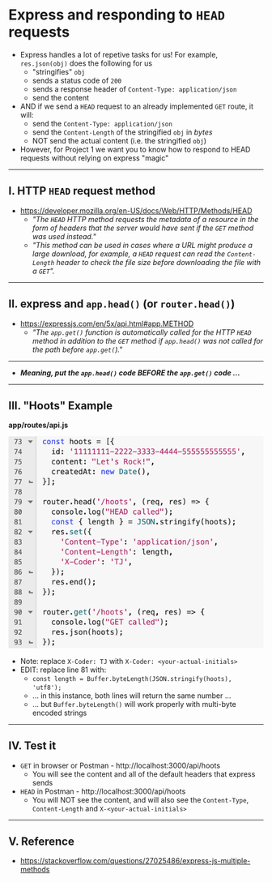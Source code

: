 # Express and responding to `HEAD` requests

- Express handles a lot of repetive tasks for us! For example, `res.json(obj)` does the following for us
  - "stringifies" `obj`
  -  sends a status code of `200`
  -  sends a response header of `Content-Type: application/json`
  -  send the content
- AND if we send a `HEAD` request to an already implemented `GET` route, it will:
  - send the `Content-Type: application/json`
  - send the `Content-Length` of the stringified `obj` in *bytes*
  - NOT send the actual content (i.e. the stringified `obj`)
- However, for Project 1 we want you to know how to respond to HEAD requests without relying on express "magic"

---

## I. HTTP `HEAD` request method
- https://developer.mozilla.org/en-US/docs/Web/HTTP/Methods/HEAD
  - *"The `HEAD` HTTP method requests the metadata of a resource in the form of headers that the server would have sent if the `GET` method was used instead."*
  - *"This method can be used in cases where a URL might produce a large download, for example, a `HEAD` request can read the `Content-Length` header to check the file size before downloading the file with a `GET`".*

---

## II. express and `app.head()` (or `router.head()`)
- https://expressjs.com/en/5x/api.html#app.METHOD
  - *"The `app.get()` function is automatically called for the HTTP `HEAD` method in addition to the `GET` method if `app.head()` was not called for the path before `app.get(`)."*

---

- ***Meaning, put the `app.head()` code BEFORE the `app.get()` code ...***

---

## III. "Hoots" Example

**app/routes/api.js**

![screenshot](_images/p1-1.png)

- Note: replace `X-Coder: TJ` with `X-Coder: <your-actual-initials>`
- EDIT: replace line 81 with:
  - `const length = Buffer.byteLength(JSON.stringify(hoots), 'utf8');`
  - ... in this instance, both lines will return the same number ...
  - ... but `Buffer.byteLength()` will work properly with multi-byte encoded strings

---

## IV. Test it
- `GET` in browser or Postman - http://localhost:3000/api/hoots
  - You will see the content and all of the default headers that express sends
- `HEAD` in Postman - http://localhost:3000/api/hoots
  - You will NOT see the content, and will also see the `Content-Type`, `Content-Length` and `X-<your-actual-initials>`


---

## V. Reference
- https://stackoverflow.com/questions/27025486/express-js-multiple-methods

